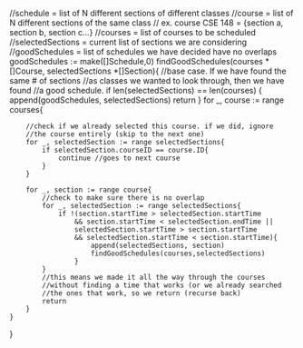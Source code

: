//schedule = list of N different sections of different classes
//course = list of N different sections of the same class
//    ex. course CSE 148 = {section a, section b, section c...}
//courses = list of courses to be scheduled
//selectedSections = current list of sections we are considering 
//goodSchedules = list of schedules we have decided have no overlaps
goodSchedules := make([]Schedule,0)
findGoodSchedules(courses *[]Course, selectedSections *[]Section){
    //base case. If we have found the same # of sections
    //as classes we wanted to look through, then we have found
    //a good schedule.
    if len(selectedSections) == len(courses) {
        append(goodSchedules, selectedSections)
        return
    }
    for _, course := range courses{
        
        //check if we already selected this course. if we did, ignore 
        //the course entirely (skip to the next one)
        for _, selectedSection := range selectedSections{
            if selectedSection.courseID == course.ID{
                continue //goes to next course
            }
        }
        
        for _, section := range course{
            //check to make sure there is no overlap
            for _, selectedSection := range selectedSections{
                if !(section.startTime > selectedSection.startTime
                    && section.startTime < selectedSection.endTime || 
                    selectedSection.startTime > section.startTime
                    && selectedSection.startTime < section.startTime){
                        append(selectedSections, section)
                        findGoodSchedules(courses,selectedSections)
                    }
            }
            //this means we made it all the way through the courses
            //without finding a time that works (or we already searched
            //the ones that work, so we return (recurse back)
            return
        }
    }
        
}
